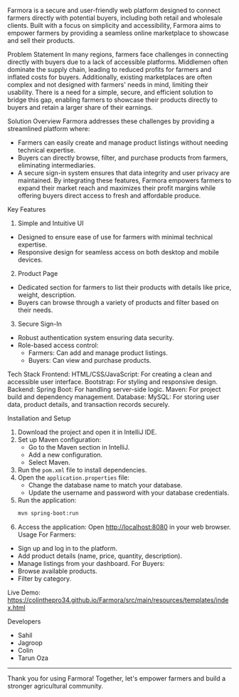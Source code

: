 
Farmora is a secure and user-friendly web platform designed to connect farmers directly with potential buyers, including both retail and wholesale clients. Built with a focus on simplicity and accessibility, Farmora aims to empower farmers by providing a seamless online marketplace to showcase and sell their products.

 Problem Statement
In many regions, farmers face challenges in connecting directly with buyers due to a lack of accessible platforms. Middlemen often dominate the supply chain, leading to reduced profits for farmers and inflated costs for buyers. Additionally, existing marketplaces are often complex and not designed with farmers' needs in mind, limiting their usability. There is a need for a simple, secure, and efficient solution to bridge this gap, enabling farmers to showcase their products directly to buyers and retain a larger share of their earnings.

 Solution Overview
Farmora addresses these challenges by providing a streamlined platform where:
- Farmers can easily create and manage product listings without needing technical expertise.
- Buyers can directly browse, filter, and purchase products from farmers, eliminating intermediaries.
- A secure sign-in system ensures that data integrity and user privacy are maintained.
By integrating these features, Farmora empowers farmers to expand their market reach and maximizes their profit margins while offering buyers direct access to fresh and affordable produce.

 Key Features
 1. Simple and Intuitive UI
- Designed to ensure ease of use for farmers with minimal technical expertise.
- Responsive design for seamless access on both desktop and mobile devices.
 2. Product Page
- Dedicated section for farmers to list their products with details like price, weight, description.
- Buyers can browse through a variety of products and filter based on their needs.
 3. Secure Sign-In
- Robust authentication system ensuring data security.
- Role-based access control:
  - Farmers: Can add and manage product listings.
  - Buyers: Can view and purchase products.

Tech Stack
 Frontend:
HTML/CSS/JavaScript: For creating a clean and accessible user interface.
Bootstrap: For styling and responsive design.
 Backend:
Spring Boot: For handling server-side logic.
Maven: For project build and dependency management.
 Database:
MySQL: For storing user data, product details, and transaction records securely.

 Installation and Setup
1. Download the project and open it in IntelliJ IDE.
2. Set up Maven configuration:
   - Go to the Maven section in IntelliJ.
   - Add a new configuration.
   - Select Maven.
3. Run the `pom.xml` file to install dependencies.
4. Open the `application.properties` file:
   - Change the database name to match your database.
   - Update the username and password with your database credentials.
5. Run the application:
   ```bash
   mvn spring-boot:run
   ```
6. Access the application:
   Open [http://localhost:8080](http://localhost:8080) in your web browser.
 Usage
 For Farmers:
- Sign up and log in to the platform.
- Add product details (name, price, quantity, description).
- Manage listings from your dashboard.
 For Buyers:
- Browse available products.
- Filter by category.

Live Demo: https://colinthepro34.github.io/Farmora/src/main/resources/templates/index.html

 Developers

- Sahil
- Jagroop
- Colin
- Tarun Oza

---

Thank you for using Farmora! Together, let's empower farmers and build a stronger agricultural community.
